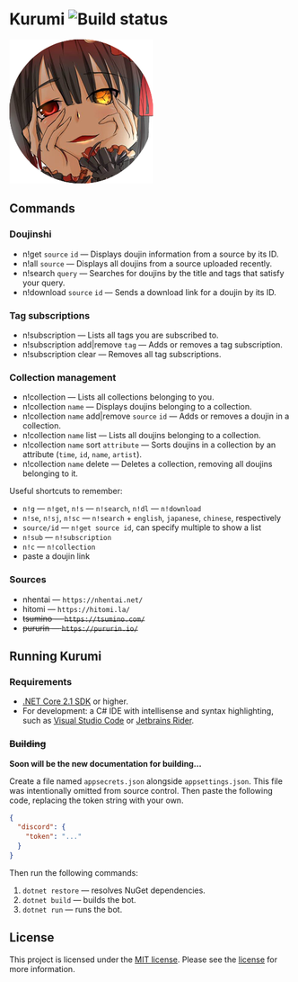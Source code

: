 <!--
 Copyright (c) 2018-2019 chiya.dev

 This software is released under the MIT License.
 https://opensource.org/licenses/MIT
-->

# Kurumi ![Build status](https://ci.appveyor.com/api/projects/status/vtdjarua2c9i0k5t?svg=true)

![Kurumi](Kurumi-sama.png)

## Commands

### Doujinshi

- n!get `source` `id` — Displays doujin information from a source by its ID.
- n!all `source` — Displays all doujins from a source uploaded recently.
- n!search `query` — Searches for doujins by the title and tags that satisfy your query.
- n!download `source` `id` — Sends a download link for a doujin by its ID.

### Tag subscriptions

- n!subscription — Lists all tags you are subscribed to.
- n!subscription add|remove `tag` — Adds or removes a tag subscription.
- n!subscription clear — Removes all tag subscriptions.

### Collection management

- n!collection — Lists all collections belonging to you.
- n!collection `name` — Displays doujins belonging to a collection.
- n!collection `name` add|remove `source` `id` — Adds or removes a doujin in a collection.
- n!collection `name` list — Lists all doujins belonging to a collection.
- n!collection `name` sort `attribute` — Sorts doujins in a collection by an attribute (`time`, `id`, `name`, `artist`).
- n!collection `name` delete — Deletes a collection, removing all doujins belonging to it.

Useful shortcuts to remember:
- `n!g` — `n!get`, `n!s` — `n!search`, `n!dl` — `n!download`
- `n!se`, `n!sj`, `n!sc` — `n!search` + `english`, `japanese`, `chinese`, respectively
- `source/id` — `n!get source id`, can specify multiple to show a list
- `n!sub` — `n!subscription`
- `n!c` — `n!collection`
- paste a doujin link

### Sources

- nhentai — `https://nhentai.net/`
- hitomi — `https://hitomi.la/`
- ~~tsumino — `https://tsumino.com/`~~
- ~~pururin — `https://pururin.io/`~~

## Running Kurumi

### Requirements

- [.NET Core 2.1 SDK](https://www.microsoft.com/net/learn/get-started) or higher.
- For development: a C# IDE with intellisense and syntax highlighting, such as [Visual Studio Code](https://code.visualstudio.com/) or [Jetbrains Rider](https://www.jetbrains.com/rider/).

### ~~Building~~

**Soon will be the new documentation for building...**

Create a file named `appsecrets.json` alongside `appsettings.json`. This file was intentionally omitted from source control. Then paste the following code, replacing the token string with your own.

```json
{
  "discord": {
    "token": "..."
  }
}
```

Then run the following commands:

1. `dotnet restore` — resolves NuGet dependencies.
2. `dotnet build` — builds the bot.
3. `dotnet run` — runs the bot.

## License

This project is licensed under the [MIT license](https://opensource.org/licenses/MIT). Please see the [license](LICENSE) for more information.

